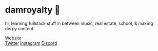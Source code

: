 <p align=center><h1>damroyalty 🥀</h1><p>  
hi, learning fullstack stuff in between music, real estate, school, & making derpy content.  
  
[Website](https://linktr.ee/damroyalty/)  
[Twitter](https://twitter.com/damroyalty)
[Instagram](https://www.instagram.com/damroylty) 
[Discord](https://discord.gg/kDs2mmQwwS) 

<!--
**damroyalty/damroyalty** is a ✨ _special_ ✨ repository because its `README.md` (this file) appears on your GitHub profile.

Here are some ideas to get you started:
- 🔭 I’m currently working on ...
- 🌱 I’m currently learning ...
- 👯 I’m looking to collaborate on ...
- 🤔 I’m looking for help with ...
- 💬 Ask me about ...
- 📫 How to reach me: ...
- 😄 Pronouns: ...
- ⚡ Fun fact: ...
-->
